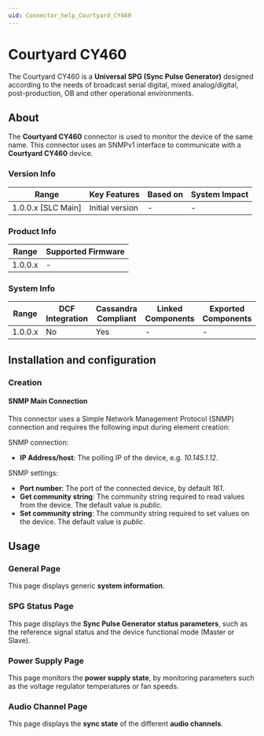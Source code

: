 ```yaml
---
uid: Connector_help_Courtyard_CY460
---
```


# Courtyard CY460

The Courtyard CY460 is a **Universal SPG (Sync Pulse Generator)** designed according to the needs of broadcast serial digital, mixed analog/digital, post-production, OB and other operational environments.

## About

The **Courtyard CY460** connector is used to monitor the device of the same name.
This connector uses an SNMPv1 interface to communicate with a **Courtyard CY460** device.

### Version Info

| Range                | Key Features     | Based on     | System Impact     |
|----------------------|------------------|--------------|-------------------|
| 1.0.0.x [SLC Main]   | Initial version  | -            | -                 |

### Product Info

| Range     | Supported Firmware     |
|-----------|------------------------|
| 1.0.0.x   | -                      |

### System Info

| Range     | DCF Integration     | Cassandra Compliant     | Linked Components     | Exported Components     |
|-----------|---------------------|-------------------------|-----------------------|-------------------------|
| 1.0.0.x   | No                  | Yes                     | -                     | -                       |

## Installation and configuration

### Creation

#### SNMP Main Connection

This connector uses a Simple Network Management Protocol (SNMP) connection and requires the following input during element creation:

SNMP connection:

- **IP Address/host**: The polling IP of the device, e.g. *10.145.1.12*.

SNMP settings:

- **Port number**: The port of the connected device, by default *161*.
- **Get community string**: The community string required to read values from the device. The default value is *public*.
- **Set community string**: The community string required to set values on the device. The default value is *public*.

## Usage

### General Page

This page displays generic **system information**.

### SPG Status Page

This page displays the **Sync Pulse Generator status parameters**, such as the reference signal status and the device functional mode (Master or Slave).

### Power Supply Page

This page monitors the **power supply state**, by monitoring parameters such as the voltage regulator temperatures or fan speeds.

### Audio Channel Page

This page displays the **sync state** of the different **audio channels**.
